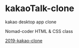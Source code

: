 # kakaoTalk-clone

<p>kakao desktop app clone</p>
<p>Nomad-coder HTML & CSS class</p>
<a href="https://inmog.github.io/kakaoTalk-clone/2019-kakao-clone/index.html">2019-kakao-clone</a>
